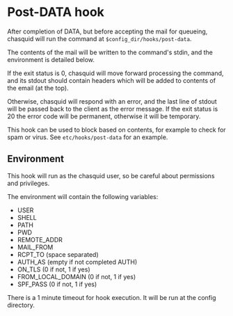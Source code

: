 
# Post-DATA hook

After completion of DATA, but before accepting the mail for queueing, chasquid
will run the command at `$config_dir/hooks/post-data`.

The contents of the mail will be written to the command's stdin, and the
environment is detailed below.

If the exit status is 0, chasquid will move forward processing the command,
and its stdout should contain headers which will be added to contents of
the email (at the top).

Otherwise, chasquid will respond with an error, and the last line of stdout
will be passed back to the client as the error message.
If the exit status is 20 the error code will be permanent, otherwise it will
be temporary.


This hook can be used to block based on contents, for example to check for
spam or virus.  See `etc/hooks/post-data` for an example.


## Environment

This hook will run as the chasquid user, so be careful about permissions and
privileges.

The environment will contain the following variables:

 - USER
 - SHELL
 - PATH
 - PWD
 - REMOTE_ADDR
 - MAIL_FROM
 - RCPT_TO (space separated)
 - AUTH_AS (empty if not completed AUTH)
 - ON_TLS (0 if not, 1 if yes)
 - FROM_LOCAL_DOMAIN (0 if not, 1 if yes)
 - SPF_PASS (0 if not, 1 if yes)

There is a 1 minute timeout for hook execution.
It will be run at the config directory.

